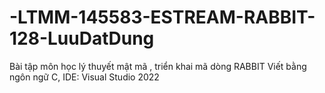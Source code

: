 # -LTMM-145583-ESTREAM-RABBIT-128-LuuDatDung
Bài tập môn học lý thuyết mật mã , triển khai mã dòng RABBIT 
Viết bằng ngôn ngữ C, IDE: Visual Studio 2022
